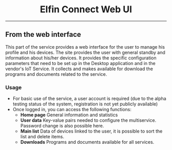 <h1 align="center">Elfin Connect Web UI</h1>

-------

## From the web interface

This part of the service provides a web interface for the user to manage his profile and his devices.
The site provides the user with general standby and information about his/her devices.
It provides the specific configuration parameters that need to be set up in the Desktop application and in the vendor's IoT Service.
It collects and makes available for download the programs and documents related to the service.

### Usage

* For basic use of the service, a user account is required (due to the alpha testing status of the system, registration is not yet publicly available)
* Once logged in, you can access the following functions:
  * **Home page** General information and statistics
  * **User data** Key-value pairs needed to configure the multiservice. Password change is also possible here.
  * **Main list** Data of devices linked to the user, it is possible to sort the list and delete items.
  * **Downloads** Programs and documents available for all services.